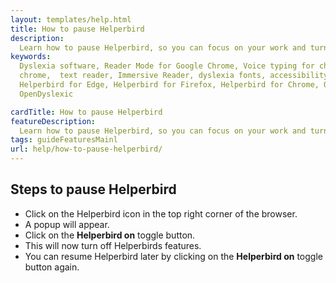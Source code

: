 ```yaml
---
layout: templates/help.html
title: How to pause Helperbird
description:
  Learn how to pause Helperbird, so you can focus on your work and turn on the features later.
keywords:
  Dyslexia software, Reader Mode for Google Chrome, Voice typing for chrome, Text to speech for
  chrome,  text reader, Immersive Reader, dyslexia fonts, accessibility software, dyslexia software,
  Helperbird for Edge, Helperbird for Firefox, Helperbird for Chrome, Opendyslexic for Chrome,
  OpenDyslexic

cardTitle: How to pause Helperbird
featureDescription:
  Learn how to pause Helperbird, so you can focus on your work and turn on the features later.
tags: guideFeaturesMainl
url: help/how-to-pause-helperbird/
---
```


## Steps to pause Helperbird

- Click on the Helperbird icon in the top right corner of the browser.
- A popup will appear.
- Click on the **Helperbird on** toggle button.
- This will now turn off Helperbirds features.
- You can resume Helperbird later by clicking on the **Helperbird on** toggle button again.

